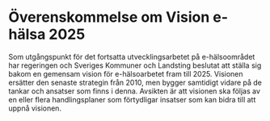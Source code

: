 # Överenskommelse om Vision e-hälsa 2025

Som utgångspunkt för det fortsatta utvecklingsarbetet på e\-hälsoområdet har regeringen och Sveriges Kommuner och Landsting beslutat att ställa sig bakom en gemensam vision för e\-hälsoarbetet fram till 2025\. Visionen ersätter den senaste strategin från 2010, men bygger samtidigt vidare på de tankar och ansatser som finns i denna. Avsikten är att visionen ska följas av en eller flera handlingsplaner som förtydligar insatser som kan bidra till att uppnå visionen.
